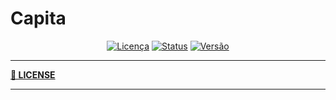 # Capita

<div align="center">
  
[![Licença](https://img.shields.io/badge/Licença-Todos_os_direitos_reservados-important?style=flat-square&logo=law)](LICENSE)
[![Status](https://img.shields.io/badge/Status-Em_desenvolvimento-yellow?style=flat-square&logo=git)]()
[![Versão](https://img.shields.io/badge/Versão-0.0.1-blue?style=flat-square&logo=azure-pipelines)]()

</div>


---

**[📄 LICENSE](LICENSE)** 

---
